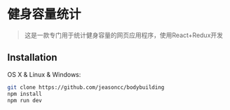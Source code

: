 # 健身容量统计
> 这是一款专门用于统计健身容量的网页应用程序，使用React+Redux开发



## Installation

OS X & Linux & Windows:

```sh
git clone https://github.com/jeasoncc/bodybuilding
npm install
npm run dev
```


